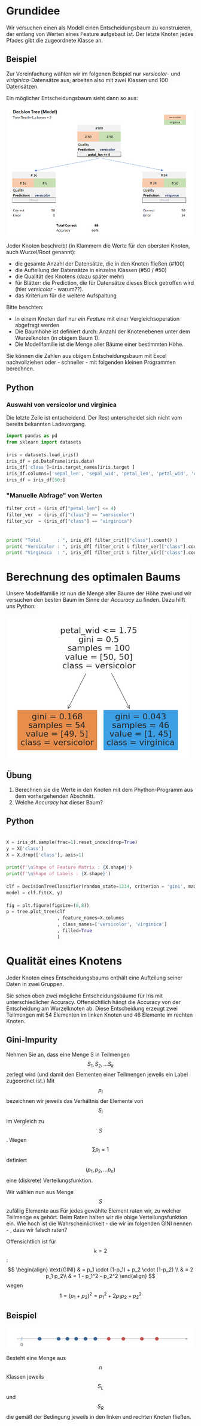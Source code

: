 # Grundidee

Wir versuchen einen als Modell einen Entscheidungsbaum zu konstruieren, der entlang von Werten eines Feature aufgebaut ist.  Der letzte Knoten jedes Pfades gibt die zugeordnete Klasse an. 

## Beispiel

Zur Vereinfachung wählen wir im folgenen Beispiel nur *versicolor*- und *viriginica*-Datensätze aus, arbeiten also mit zwei Klassen und 100 Datensätzen.

Ein möglicher Entscheidungsbaum sieht dann so aus:



![Abb 1: Einfacher (und schlechter) Entscheidungsbaum](readme.assets/image-20211129091334434.png)

Jeder Knoten beschreibt (in Klammern die Werte für den obersten Knoten, auch Wurzel/Root genannt):

- die gesamte Anzahl der Datensätze, die in den Knoten fließen (#100)
- die Aufteilung der Datensätze in einzelne Klassen (#50 / #50)
- die Qualität des Knotens (dazu später mehr)
- für Blätter: die Prediction, die für Datensätze dieses Block getroffen wird (hier *versicolor* - warum??). 
- das Kriterium für die weitere Aufspaltung

Bitte beachten:

- In einem Knoten darf nur *ein* *Feature* mit einer Vergleichsoperation abgefragt werden
- Die Baumhöhe ist definiert durch: Anzahl der Knotenebenen unter dem Wurzelknoten (in obigem Baum 1).
- Die Modellfamilie ist die Menge aller Bäume einer bestimmten Höhe.



Sie können die Zahlen aus obigem Entscheidungsbaum mit Excel nachvollziehen oder - schneller - mit folgenden kleinen Programmen berechnen.



## Python

### Auswahl von versicolor und virginica

Die letzte Zeile ist entscheidend. Der Rest unterscheidet sich nicht vom bereits bekannten Ladevorgang.

```python
import pandas as pd
from sklearn import datasets

iris = datasets.load_iris()
iris_df = pd.DataFrame(iris.data)
iris_df['class']=iris.target_names[iris.target ]
iris_df.columns=['sepal_len', 'sepal_wid', 'petal_len', 'petal_wid', 'class']
iris_df = iris_df[50:]
```

### "Manuelle Abfrage" von Werten

```python
filter_crit = (iris_df["petal_len"] <= 4)
filter_ver  = (iris_df["class"] == "versicolor")
filter_vir  = (iris_df["class"] == "virginica")


print( "Total      : ", iris_df[ filter_crit]["class"].count() )
print( "Versicolor : ", iris_df[ filter_crit & filter_ver]["class"].count() )
print( "Virginica  : ", iris_df[ filter_crit & filter_vir]["class"].count() )
```



# Berechnung des optimalen Baums 

Unsere Modellfamilie ist nun die Menge aller Bäume der Höhe zwei und wir versuchen den besten Baum im Sinne der *Accuracy* zu finden. Dazu hilft uns Python:

![Iris mit 2 Klassen: Optimaler Baum der Höhe 1](readme.assets/image-20211129092942002.png)

## Übung

1. Berechnen sie die Werte in den Knoten mit dem Phython-Programm aus dem vorhergehenden Abschnitt.
2. Welche *Accuracy* hat dieser Baum?



## Python

```python

X = iris_df.sample(frac=1).reset_index(drop=True)
y = X['class']
X = X.drop(['class'], axis=1)

print(f'\nShape of Feature Matrix : {X.shape}')
print(f'\nShape of Labels : {X.shape}')

clf = DecisionTreeClassifier(random_state=1234, criterion = 'gini', max_depth=1)
model = clf.fit(X, y)

fig = plt.figure(figsize=(8,8))
p = tree.plot_tree(clf
                   , feature_names=X.columns
                   , class_names=['versicolor', 'virginica']
                   , filled=True
                   )
```



# Qualität eines Knotens 

Jeder Knoten eines Entscheidungsbaums enthält eine Aufteilung seiner Daten in zwei Gruppen.



Sie sehen oben zwei mögliche Entscheidungsbäume für Iris mit unterschiedlicher Accuracy. Offensichtlich hängt die Accuracy von der Entscheidung am Wurzelknoten ab. Diese Entscheidung erzeugt zwei Teilmengen  mit 54 Elementen im linken Knoten und 46 Elemente im rechten Knoten. 



## Gini-Impurity

Nehmen Sie an, dass eine Menge S  in Teilmengen $$S_1, S_2,...S_k$$  zerlegt wird (und damit den Elementen einer Teilmengen jeweils ein Label zugeordnet ist.) Mit  $$p_i$$  bezeichnen wir jeweils das Verhältnis der Elemente  von $$S_i$$ im Vergleich zu $$S$$. Wegen $$\sum p_i = 1$$ definiert$$(p_1, p_2, ... p_n)$$ eine (diskrete) Verteilungsfunktion. 

Wir wählen nun aus Menge $$S$$  zufällig  Elemente aus Für jedes gewählte Element raten wir, zu welcher Teilmenge es gehört. Beim Raten halten wir die obige Verteilungsfunktion ein. Wie hoch ist die Wahrscheinlichkeit - die wir im folgenden GINI nennen - , dass wir falsch raten?

Offensichtlich ist für $$k=2$$:
$$
\begin{align}
\text{GINI} 
& = p_1 \cdot (1-p_1) + p_2 \cdot (1-p_2) \\
& = 2 p_1 p_2\\
& = 1 - p_1^2 - p_2^2
\end{align}
$$
wegen $$1 = (p_1 + p_2)^2 = p_1^2 + 2p_1p_2 + p_2^2$$

## Beispiel

![Zerlegung von 10 Zahlen in blaue und rote Werte](readme.assets/image-20211130172946647.png)



Besteht eine Menge aus $$n$$​ Klassen jeweils   $$S_L$$ und $$S_R$$  die gemäß der Bedingung jeweils in den linken und rechten Knoten fließen. 

